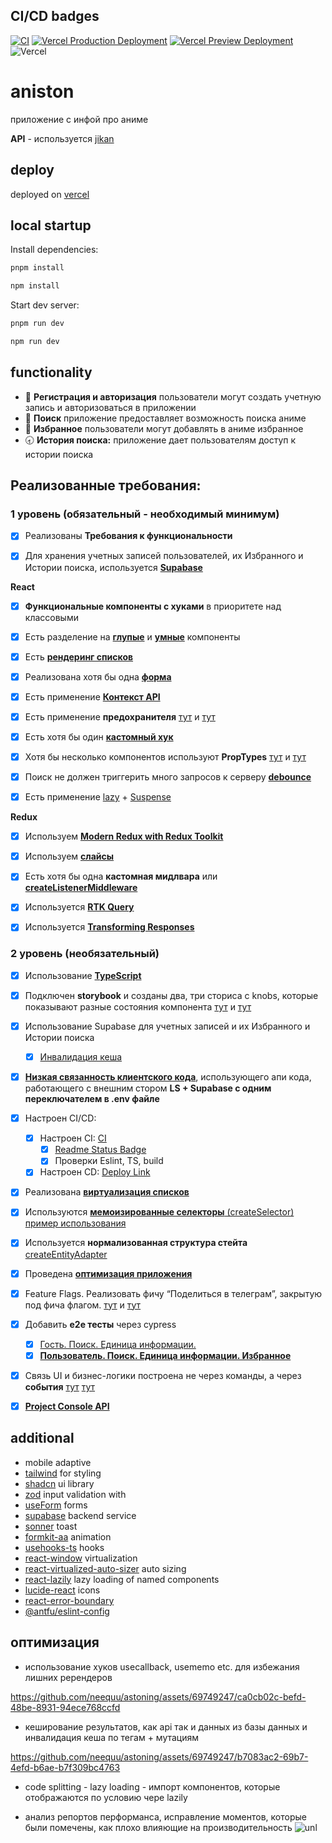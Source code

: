 ## <a id="ci-cd-badges"></a> CI/CD badges
[![CI](https://github.com/neequu/astoning/actions/workflows/ci.yml/badge.svg)](https://github.com/neequu/astoning/actions/workflows/ci.yml)
[![Vercel Production Deployment](https://github.com/neequu/astoning/actions/workflows/deploy.yml/badge.svg)](https://github.com/neequu/astoning/actions/workflows/deploy.yml)
[![Vercel Preview Deployment](https://github.com/neequu/astoning/actions/workflows/preview.yml/badge.svg)](https://github.com/neequu/astoning/actions/workflows/preview.yml)
![Vercel](https://vercelbadge.vercel.app/api/neequu/astoning)
# aniston

приложение с инфой про аниме

**API** - используется [jikan](https://docs.api.jikan.moe)

## deploy

deployed on [vercel](https://astoning-neequus-projects.vercel.app)

## local startup

Install dependencies:
```javascript
pnpm install
```
```javascript
npm install
```
Start dev server:
```javascript
pnpm run dev
```
```javascript
npm run dev
```

## **functionality**

- 🔐 **Регистрация и авторизация** пользователи могут создать учетную запись и авторизоваться в приложении
- 🔎 **Поиск** приложение предоставляет возможность поиска аниме
- 🖤 **Избранное** пользователи могут добавлять в аниме избранное
- 🕣 **История поиска:** приложение дает пользователям доступ к истории поиска

## Реализованные требования:

### **1 уровень (обязательный - необходимый минимум)**

- [x] Реализованы **Требования к функциональности**

- [x] Для хранения учетных записей пользователей, их Избранного и Истории поиска, используется [**Supabase**](https://github.com/neequu/astoning/blob/main/src/services/supabase.ts)

**React**

- [x] **Функциональные компоненты c хуками** в приоритете над классовыми
- [x] Есть разделение на **[глупые](https://github.com/neequu/astoning/blob/main/src/components/wrappers/PageWrapper.tsx)** и **[умные](https://github.com/neequu/astoning/blob/main/src/pages/home.tsx)** компоненты

- [x] Есть [**рендеринг списков**](https://github.com/neequu/astoning/blob/main/src/pages/search.tsx)

- [x] Реализована хотя бы одна [**форма**](https://github.com/neequu/astoning/blob/main/src/components/auth/AuthForm.tsx)

- [x] Есть применение [**Контекст API**](https://github.com/neequu/astoning/blob/main/src/providers/theme-provider.tsx)

- [x] Есть применение **предохранителя** [тут](https://github.com/neequu/astoning/blob/main/src/App.tsx) и [тут](https://github.com/neequu/astoning/blob/main/src/components/misc/ErrorLayout.tsx)

- [x] Есть хотя бы один [**кастомный хук**](https://github.com/neequu/astoning/blob/main/src/hooks)

- [x] Хотя бы несколько компонентов используют **PropTypes** [тут](https://github.com/neequu/astoning/blob/main/src/components/ui/spinner.tsx) и [тут](https://github.com/neequu/astoning/blob/main/src/components/misc/HiddenTextBlock.tsx)

- [x] Поиск не должен триггерить много запросов к серверу [**debounce**](https://github.com/neequu/astoning/blob/main/src/hooks/use-debounce.ts)

- [x] Есть применение [lazy](https://github.com/neequu/astoning/blob/main/src/router/router-config.ts) + [Suspense](https://github.com/neequu/astoning/blob/main/src/router/index.tsx)

**Redux**

- [x] Используем [**Modern Redux with Redux Toolkit**](https://github.com/neequu/astoning/blob/main/src/store/index.ts)
- [x] Используем [**слайсы**](https://github.com/neequu/astoning/blob/main/src/store/slices)

- [x] Есть хотя бы одна **кастомная мидлвара** или [**createListenerMiddleware**](https://github.com/neequu/astoning/blob/main/src/store/utils/middleware/console.ts)

- [x] Используется [**RTK Query**](https://github.com/neequu/astoning/tree/main/src/store/api)

- [x] Используется [**Transforming Responses**](https://github.com/neequu/astoning/blob/main/src/store/utils/transforms)

### **2 уровень (необязательный)**

- [x] Использование [**TypeScript**](https://github.com/neequu/astoning/blob/main/tsconfig.json)
- [x] Подключен **storybook** и созданы два, три сториса с knobs, которые показывают разные состояния компонента [тут](https://github.com/neequu/astoning/blob/main/src/stories/Button.stories.tsx) и [тут](https://github.com/neequu/astoning/blob/main/src/stories/Spinner.stories.tsx)
- [x] Использование Supabase для учетных записей и их Избранного и Истории поиска
    - [x] [Инвалидация кеша](https://github.com/neequu/astoning/blob/main/src/store/api/db-api.ts)

- [x] [**Низкая связанность клиентского кода**](https://github.com/neequu/astoning/blob/main/src/services/db/db-methods-switch.ts), использующего апи кода, работающего с внешним стором **LS + Supabase с одним переключателем в .env файле**
- [x] Настроен CI/CD:
    - [x] Настроен CI: [CI](https://github.com/neequu/astoning/blob/main/.github/workflows/ci.yml)
        - [x] [Readme Status Badge](#ci-cd-badges)
        - [x] Проверки Eslint, TS, build

    - [x] Настроен CD: [Deploy Link](#deploy)
- [x] Реализована [**виртуализация списков**](https://github.com/neequu/astoning/blob/main/src/pages/history.tsx)
- [x] Используются [**мемоизированные селекторы** (createSelector)](https://github.com/neequu/astoning/blob/main/src/store/utils/selectors.ts) [пример использования](https://github.com/neequu/astoning/blob/main/src/pages/visit.tsx)
- [x] Используется **нормализованная структура стейта** [createEntityAdapter](https://github.com/neequu/astoning/blob/main/src/store/slices/entity-visit-slice.ts)

- [x] Проведена [**оптимизация приложения**](#optimization)

- [x] Feature Flags. Реализовать фичу “Поделиться в телеграм”, закрытую под фича флагом. [тут](https://github.com/neequu/astoning/blob/main/server) и [тут](https://github.com/neequu/astoning/tree/main/src/features)

- [x] Добавить **e2e тесты** через cypress
    - [x] [Гость. Поиск. Единица информации.](https://github.com/neequu/astoning/blob/main/cypress/e2e/search-card-redirect.cy.ts)
    - [x] [**Пользователь. Поиск. Единица информации. Избранное**](https://github.com/neequu/astoning/blob/main/cypress/e2e/favorites.cy.ts)

- [x] Связь UI и бизнес-логики построена не через команды, а через **события** [тут](https://github.com/neequu/astoning/blob/main/src/components/like/LikeComponent.tsx) [тут](https://github.com/neequu/astoning/blob/main/src/pages/visit.tsx)
- [x] [**Project Console API**](https://github.com/neequu/astoning/blob/main/src/services/console)

## **additional**

- mobile adaptive
- [tailwind](https://tailwindcss.com) for styling
- [shadcn](https://ui.shadcn.com) ui library
- [zod](https://zod.dev/) input validation with
- [useForm](https://react-hook-form.com/docs/useform) forms
- [supabase](https://supabase.com/) backend service
- [sonner](https://sonner.emilkowal.ski/toast) toast
- [formkit-aa](https://auto-animate.formkit.com) animation
- [usehooks-ts](https://usehooks-ts.com) hooks
- [react-window](https://github.com/bvaughn/react-window) virtualization
- [react-virtualized-auto-sizer](https://github.com/bvaughn/react-virtualized-auto-sizer) auto sizing
- [react-lazily](https://github.com/JLarky/react-lazily) lazy loading of named components
- [lucide-react](https://lucide.dev/) icons
- [react-error-boundary](https://github.com/bvaughn/react-error-boundary)
- [@antfu/eslint-config](https://github.com/antfu/eslint-config)

<a id="optimization"></a>

## оптимизация

- использование хуков usecallback, usememo etc. для избежания лишних ререндеров

https://github.com/neequu/astoning/assets/69749247/ca0cb02c-befd-48be-8931-94ece768ccfd

- кеширование результатов, как api так и данных из базы данных и инвалидация кеша по тегам + мутациям

https://github.com/neequu/astoning/assets/69749247/b7083ac2-69b7-4efd-b6ae-b7f309bc4763

- code splitting - lazy loading - импорт компонентов, которые отображаются по условию чере lazily

- анализ репортов перформанса, исправление моментов, которые были помечены, как плохо влияющие на производительность
 ![unl](https://github.com/neequu/astoning/assets/69749247/f9186aff-bf92-4a6e-bca1-8a54eafb8207)
